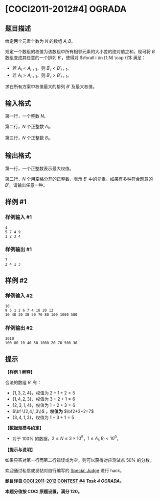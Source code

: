# [COCI2011-2012#4] OGRADA

## 题目描述

给定两个元素个数为 $N$ 的数组 $A,B$。

规定一个数组的权值为该数组中所有相邻元素的大小差的绝对值之和。现可将 $B$ 数组变成其任意的一个排列 $B'$，使得对 $\forall i \in [1,N) \cap \Z$ 满足：

- 若 $A_i \lt A_{i+1}$，则 $B'_i \lt B'_{i+1}$。
- 若 $A_i \gt A_{i+1}$，则 $B'_i \gt B'_{i+1}$。

求在所有方案中权值最大的排列 $B'$ 及最大权值。

## 输入格式

第一行，一个整数 $N$。

第二行，$N$ 个正整数 $A_i$。

第三行，$N$ 个正整数 $B_i$。

## 输出格式

第一行，一个正整数表示最大权值。

第二行，$N$ 个用空格分开的正整数，表示 $B'$ 中的元素。如果有多种符合题意的 $B'$，请输出任意一种。

## 样例 #1

### 样例输入 #1
```
4
5 7 4 9
1 2 3 4
```

### 样例输出 #1

```
7
2 4 1 3
```

## 样例 #2

### 样例输入 #2
```
10
9 5 1 2 6 7 4 18 20 12
10 40 20 30 50 70 80 100 1000 500
```

### 样例输出 #2

```
3010
100 80 10 40 50 1000 20 70 500 30
```

## 提示

**【样例 1 解释】**

合法的数组 $B'$ 有：

- $\{1,3,2,4\}$，权值为 $2+1+2=5$
- $\{1,4,2,3\}$，权值为 $3+2+1=6$
- $\{2,3,1,4\}$，权值为 $1+2+3=6$
- $\bf \{2,4,1,3\}$ **，权值为** $\bf2+3+2=7$
- $\{3,4,1,2\}$，权值为 $1+3+1=5$

**【数据规模与约定】**

- 对于 $100\%$ 的数据，$2 \le N \le 3 \times 10^5$，$1 \le A_i,B_i \lt 10^9$。

**【提示与说明】**

如果只答对第一行而第二行错误或为空，则可以获得对应测试点 $50\%$ 的分数。

欢迎通过私信或发帖对自行编写的 [Special Judge](https://www.luogu.com.cn/paste/xuyueqnf) 进行 hack。

**题目译自 [COCI 2011-2012](https://hsin.hr/coci/archive/2011_2012/) [CONTEST #4](https://hsin.hr/coci/archive/2011_2012/contest4_tasks.pdf) _Task 4 OGRADA_。**

**本题分值按 COCI 原题设置，满分 $120$。**
